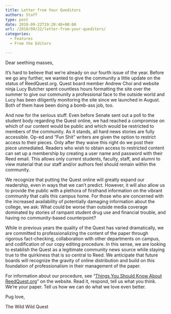 ```yaml
---
title: Letter from Your Queditors
authors: Staff
type: post
date: 2010-09-22T19:20:48+00:00
url: /2010/09/22/letter-from-your-queditors/
categories:
  - Features
  - From the Editors

---
```

Dear seething masses,

It’s hard to believe that we’re already on our fourth issue of the year. Before we go any further, we wanted to give the community a little update on the status of ReedQuest.org. Quest board member Andrew Choi and website ninja Lucy Butcher spent countless hours formatting the site over the summer to give our community a professional face to the outside world and Lucy has been diligently monitoring the site since we launched in August. Both of them have been doing a bomb-ass job, too.

And now for the serious stuff. Even before Senate sent out a poll to the student body regarding the Quest online, we had reached a compromise on which of our content would be public and which would be restricted to members of the community. As it stands, all hard news stories are fully accessible. Op-ed and “Fun Shit” writers are given the option to restrict access to their pieces. Only after they waive this right do we post their piece unmediated. Readers who wish to obtain access to restricted content can set up a membership by creating a user name and password with their Reed email. This allows only current students, faculty, staff, and alumni to view material that our staff and/or authors feel should remain within the community.

We recognize that putting the Quest online will greatly expand our readership, even in ways that we can’t predict. However, it will also allow us to provide the public with a plethora of firsthand information on the vibrant community that calls this campus home. For those who are concerned with the increased availability of potentially damaging information about the college, we ask: What could be worse than outside media coverage dominated by stories of rampant student drug use and financial trouble, and having no community-based counterpoint?

While in previous years the quality of the Quest has varied dramatically, we are committed to professionalizing the content of the paper through rigorous fact-checking, collaboration with other departments on campus, and codification of our copy editing procedure. In this sense, we are looking to establish the Quest as a legitimate community news source while staying true to the quirkiness that is so central to Reed. We anticipate that future boards will recognize the gravity of online distribution and build on this foundation of professionalism in their management of the paper.

For information about our procedure, see “[Things You Should Know About ReedQuest.org][1]” on the website. Read it, respond, tell us what you think. We’re your paper. Tell us how we can do what we love even better.

Pug love,
  
The Wild Wild Quest

 [1]: http://www.reedquest.org/2010/09/things-you-should-know-about-reedquest-org/